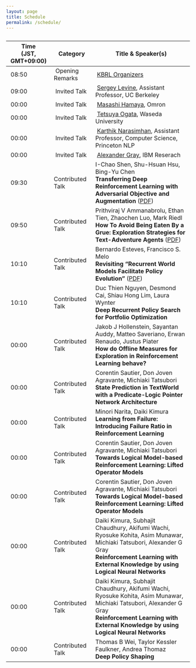 ```yaml
---
layout: page
title: Schedule
permalink: /schedule/
---
```



<link href="https://kbrl.github.io/img/general.css" rel="stylesheet"></link>

<table class="demo">
	<caption></caption>
	<thead>
	<tr>
		<th>Time<br>(JST, GMT+09:00)</th>
		<th>Category</th>
		<th>Title & Speaker(s)</th>
	</tr>
	</thead>
	<tbody>
	<tr>
		<td>&nbsp;08:50</td>
		<td>&nbsp;Opening Remarks</td>
		<td>&nbsp;<a href="https://kbrl.github.io/organizers/">KBRL Organizers</a></td>
	</tr>
	<tr>
		<td>&nbsp;09:00</td>
		<td>&nbsp;Invited Talk</td>
		<td>&nbsp;<a href="https://www2.eecs.berkeley.edu/Faculty/Homepages/svlevine.html">Sergey Levine</a>, Assistant Professor, UC Berkeley</td>
	</tr>
	<tr>
		<td>&nbsp;00:00</td>
		<td>&nbsp;Invited Talk</td>
		<td>&nbsp;<a href="https://scholar.google.co.jp/citations?user=Khb7qw8AAAAJ&hl=ja">Masashi Hamaya</a>, Omron</td>
	</tr>
	<tr>
		<td>&nbsp;00:00</td>
		<td>&nbsp;Invited Talk</td>
		<td>&nbsp;<a href="https://ogata-lab.jp/">Tetsuya Ogata</a>, Waseda University</td>
	</tr>
	<tr>
		<td>&nbsp;00:00</td>
		<td>&nbsp;Invited Talk</td>
		<td>&nbsp;<a href="https://www.cs.princeton.edu/~karthikn/">Karthik Narasimhan</a>, Assistant Professor, Computer Science, Princeton NLP</td>
	</tr>
	<tr>
		<td>&nbsp;00:00</td>
		<td>&nbsp;Invited Talk</td>
		<td>&nbsp;<a href="https://www.linkedin.com/in/alexander-gray-b554b64/">Alexander Gray</a>, IBM Reserach</td>
	</tr>		
	<tr>
		<td>&nbsp;09:30</td>
		<td>Contributed Talk</td>
		<td>I-Chao Shen, Shu-Hsuan Hsu, Bing-Yu Chen<br><b>Transferring Deep Reinforcement Learning with Adversarial Objective and Augmentation</b>  (<a href="tmp">PDF</a>)</td>
	</tr>
	<tr>
		<td>&nbsp;09:50</td>
		<td>Contributed Talk</td>
		<td>Prithviraj V Ammanabrolu, Ethan Tien, Zhaochen Luo, Mark Riedl<br><b>How To Avoid Being Eaten By a Grue: Exploration Strategies for Text-Adventure Agents</b>
 (<a href="tmp">PDF</a>)</td>
	</tr>
	<tr>
		<td>&nbsp;10:10</td>
		<td>Contributed Talk</td>
		<td>Bernardo Esteves, Francisco S. Melo<br><b>Revisiting “Recurrent World Models Facilitate Policy Evolution”</b> (<a href="tmp">PDF</a>)</td>
	</tr>	
	<tr>
		<td>&nbsp;10:10</td>
		<td>Contributed Talk</td>
		<td>Duc Thien Nguyen, Desmond Cai, Shiau Hong Lim, Laura Wynter<br><b>Deep Recurrent Policy Search for Portfolio Optimization</b></td>	
	</tr>
	<tr>
		<td>&nbsp;00:00</td>
		<td>Contributed Talk</td>
		<td>Jakob J Hollenstein, Sayantan Auddy, Matteo Saveriano, Erwan Renaudo, Justus Piater<br><b>How do Offline Measures for Exploration in Reinforcement Learning behave?</b></td>
	</tr>
	<tr>
		<td>&nbsp;00:00</td>
		<td>Contributed Talk</td>
		<td>Corentin Sautier, Don Joven Agravante, Michiaki Tatsubori<br><b>State Prediction in TextWorld with a Predicate-Logic Pointer Network Architecture</b></td>
	</tr>
	<tr>
		<td>&nbsp;00:00</td>
		<td>Contributed Talk</td>
		<td>Minori Narita, Daiki Kimura<br><b>Learning from Failure: Introducing Failure Ratio in Reinforcement Learning</b></td>
	</tr>
	<tr>
		<td>&nbsp;00:00</td>
		<td>Contributed Talk</td>
		<td>Corentin Sautier, Don Joven Agravante, Michiaki Tatsubori<br><b>Towards Logical Model-based Reinforcement Learning: Lifted Operator Models</b></td>
	</tr>
	<tr>
		<td>&nbsp;00:00</td>
		<td>Contributed Talk</td>
		<td>Corentin Sautier, Don Joven Agravante, Michiaki Tatsubori<br><b>Towards Logical Model-based Reinforcement Learning: Lifted Operator Models</b></td>
	</tr>
	<tr>
		<td>&nbsp;00:00</td>
		<td>Contributed Talk</td>
		<td>Daiki Kimura, Subhajit Chaudhury, Akifumi Wachi, Ryosuke Kohita, Asim Munawar, Michiaki Tatsubori, Alexander G Gray<br><b>Reinforcement Learning with External Knowledge by using Logical Neural Networks</b></td>
	</tr>
	<tr>
		<td>&nbsp;00:00</td>
		<td>Contributed Talk</td>
		<td>Daiki Kimura, Subhajit Chaudhury, Akifumi Wachi, Ryosuke Kohita, Asim Munawar, Michiaki Tatsubori, Alexander G Gray<br><b>Reinforcement Learning with External Knowledge by using Logical Neural Networks</b></td>
	</tr>
	<tr>
		<td>&nbsp;00:00</td>
		<td>Contributed Talk</td>
		<td>Thomas B Wei, Taylor Kessler Faulkner, Andrea Thomaz<br><b>Deep Policy Shaping</b>
</b></td>
	</tr>
	</tbody>
</table>

